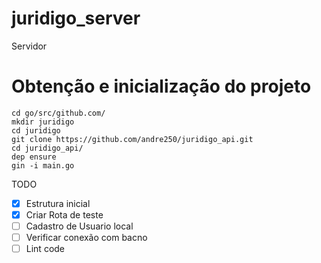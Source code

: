 # juridigo_server
Servidor


# Obtenção e inicialização do projeto

```
cd go/src/github.com/
mkdir juridigo
cd juridigo
git clone https://github.com/andre250/juridigo_api.git
cd juridigo_api/
dep ensure 
gin -i main.go
```


TODO
- [X] Estrutura inicial
- [X] Criar Rota de teste
- [ ] Cadastro de Usuario local
- [ ] Verificar conexão com bacno
- [ ] Lint code